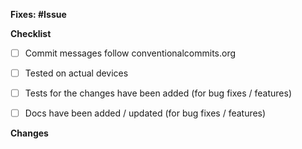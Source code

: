 **Fixes: #Issue**

<!--
- The name of this PR should follow conventionalcommits.org.
- When not using Unicorn to create PRs, please manually select a type (T: abc) and a component (C: abc) label
  from the right. Add the breaking label (PR: BREAKING) if applicable.
- Please enter the corresponding issue ID in the placeholder above.
-->

**Checklist**
<!-- Please check if your PR fulfills the following requirements: -->

- [ ] Commit messages follow conventionalcommits.org
- [ ] Tested on actual devices
- [ ] Tests for the changes have been added (for bug fixes / features)
- [ ] Docs have been added / updated (for bug fixes / features)


**Changes**
<!-- Please summarize your changes -->



<!-- Add this section if you need it.
**Screenshots**

| Description 1  | Description 2  |
| :------------: | :------------: |
| <screenshot 1> | <screenshot 2> |
-->
